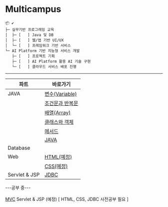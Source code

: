 # Multicampus

```
📦 ✔
├─ 실무기반 프로그래밍 교육
│  ├─ [   ] Java 및 DB 
│  ├─ [   ] 웹/앱 기반 UI/UX 
│  └─ [   ] 프레임워크 기반 서비스
└─ AI Platform 기반 지능형 서비스 개발
   ├─ [   ] 프로젝트 기획
   ├─ [   ] AI Platform 활용 AI 기술 구현
   └─ [   ] 클라우드 서비스 배포 진행
```

------

| 파트     | 바로가기 |
| -------- | -------- |
| JAVA     | [변수(Variable)](https://github.com/kcy97328/Multicampus/blob/main/JAVA/변수(Variable).md) |
|     | [조건문과 반복문](https://github.com/kcy97328/Multicampus/blob/main/JAVA/%EC%A1%B0%EA%B1%B4%EB%AC%B8%EA%B3%BC%20%EB%B0%98%EB%B3%B5%EB%AC%B8(if%2C%20switch%2C%20for%2C%20while).md) |
|    | [배열(Array)](https://github.com/kcy97328/Multicampus/blob/main/JAVA/배열(Array).md) |
|      | [클래스와 객체](https://github.com/kcy97328/Multicampus/blob/main/JAVA/%ED%81%B4%EB%9E%98%EC%8A%A4%EC%99%80%20%EA%B0%9D%EC%B2%B4.md) |
|      | [메서드](https://github.com/kcy97328/Multicampus/blob/main/JAVA/메서드(Method).md) |
|      | [JAVA](https://github.com/kcy97328/Multicampus/blob/main/JAVA/JAVA.md) |
| Database | []() |
| Web      |[HTML(예정)]() |
|           |[CSS(예정)]() |
| Servlet & JSP  | [JDBC](https://github.com/kcy97328/Multicampus/blob/main/JDBC/JDBC%20%EA%B8%B0%EB%B3%B8.md)|



---공부 중---<br><br>
[MVC](https://github.com/kcy97328/Multicampus/blob/main/MVC/MVC.md)
Servlet & JSP (예정) [ HTML, CSS, JDBC 사전공부 필요 ] 

